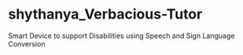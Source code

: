 # shythanya_Verbacious-Tutor
Smart Device to support Disabilities using Speech and Sign Language Conversion
